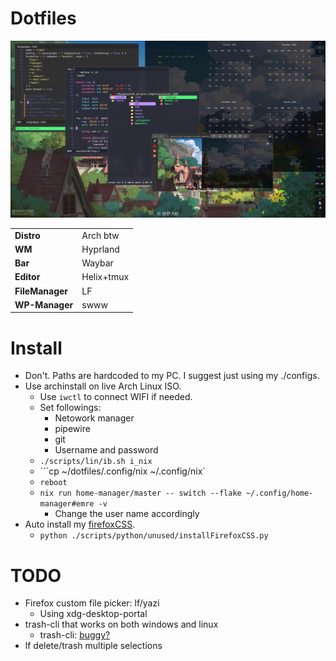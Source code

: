 # Dotfiles

![de](assets/de.png)

|   |   |
|---|---|
| **Distro**      | Arch btw   |
| **WM**          | Hyprland   |
| **Bar**         | Waybar     |
| **Editor**      | Helix+tmux |
| **FileManager** | LF         |
| **WP-Manager**  | swww       |

# Install
* Don't. Paths are hardcoded to my PC. I suggest just using my ./configs.
* Use archinstall on live Arch Linux ISO.
  * Use `iwctl` to connect WIFI if needed.
  * Set followings:
    * Netowork manager
    * pipewire
    * git
    * Username and password
  * ```./scripts/lin/ib.sh i_nix```
  * ```cp ~/dotfiles/.config/nix ~/.config/nix`
  * ```reboot```
  * ```nix run home-manager/master -- switch --flake ~/.config/home-manager#emre -v```
    * Change the user name accordingly
* Auto install my [firefoxCSS](https://github.com/hakan-demirli/Firefox_Custom_CSS).
  * `python ./scripts/python/unused/installFirefoxCSS.py`


# TODO
- Firefox custom file picker: lf/yazi
  - Using xdg-desktop-portal
- trash-cli that works on both windows and linux
  - trash-cli: [buggy?](https://github.com/andreafrancia/trash-cli/issues/65)
- lf delete/trash multiple selections

